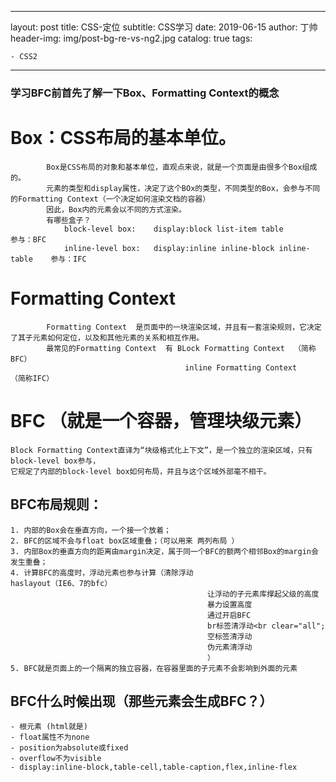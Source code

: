 

---
layout:     post
title:      CSS-定位
subtitle:   CSS学习
date:       2019-06-15
author:     丁帅
header-img: img/post-bg-re-vs-ng2.jpg
catalog: true
tags:

    - CSS2
---

### 学习BFC前首先了解一下Box、Formatting Context的概念

# Box：CSS布局的基本单位。

```
		Box是CSS布局的对象和基本单位，直观点来说，就是一个页面是由很多个Box组成的。
		元素的类型和display属性，决定了这个BOx的类型，不同类型的Box，会参与不同的Formatting Context（一个决定如何渲染文档的容器）
		因此，Box内的元素会以不同的方式渲染。
		有哪些盒子？
			block-level box:	display:block list-item table				参与：BFC
			inline-level box:	display:inline inline-block inline-table	参与：IFC
```

# Formatting Context	

```
		Formatting Context	是页面中的一块渲染区域，并且有一套渲染规则，它决定了其子元素如何定位，以及和其他元素的关系和相互作用。
		最常见的Formatting Context	有 BLock Formatting Context	（简称BFC）
									   inline Formatting Context	（简称IFC）
```

# BFC （就是一个容器，管理块级元素）

```
Block Formatting Context直译为“块级格式化上下文”，是一个独立的渲染区域，只有block-level box参与，
它规定了内部的block-level box如何布局，并且与这个区域外部毫不相干。
```

## BFC布局规则：

```
1. 内部的Box会在垂直方向，一个接一个放着；
2. BFC的区域不会与float box区域重叠；（可以用来 两列布局 ）
3. 内部Box的垂直方向的距离由margin决定，属于同一个BFC的额两个相邻Box的margin会发生重叠；
4. 计算BFC的高度时，浮动元素也参与计算（清除浮动                                   haslayout（IE6、7的bfc）
											让浮动的子元素库撑起父级的高度		
											暴力设置高度
											通过开启BFC
											br标签清浮动<br clear="all";
											空标签清浮动
											伪元素清浮动
											）
5. BFC就是页面上的一个隔离的独立容器，在容器里面的子元素不会影响到外面的元素
```

## BFC什么时候出现（那些元素会生成BFC？）

```
- 根元素 (html就是)
- float属性不为none
- position为absolute或fixed
- overflow不为visible
- display:inline-block,table-cell,table-caption,flex,inline-flex
```

